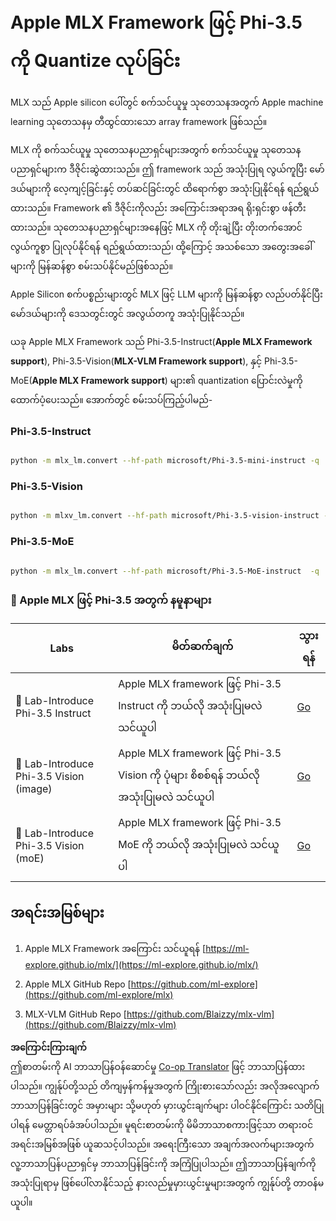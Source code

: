 <!--
CO_OP_TRANSLATOR_METADATA:
{
  "original_hash": "ec5e22bbded16acb7bdb9fa568ab5781",
  "translation_date": "2025-07-09T19:45:46+00:00",
  "source_file": "md/01.Introduction/04/UsingAppleMLXQuantifyingPhi.md",
  "language_code": "my"
}
-->
# **Apple MLX Framework ဖြင့် Phi-3.5 ကို Quantize လုပ်ခြင်း**

MLX သည် Apple silicon ပေါ်တွင် စက်သင်ယူမှု သုတေသနအတွက် Apple machine learning သုတေသနမှ တီထွင်ထားသော array framework ဖြစ်သည်။

MLX ကို စက်သင်ယူမှု သုတေသနပညာရှင်များအတွက် စက်သင်ယူမှု သုတေသနပညာရှင်များက ဒီဇိုင်းဆွဲထားသည်။ ဤ framework သည် အသုံးပြုရ လွယ်ကူပြီး မော်ဒယ်များကို လေ့ကျင့်ခြင်းနှင့် တပ်ဆင်ခြင်းတွင် ထိရောက်စွာ အသုံးပြုနိုင်ရန် ရည်ရွယ်ထားသည်။ Framework ၏ ဒီဇိုင်းကိုလည်း အကြောင်းအရာအရ ရိုးရှင်းစွာ ဖန်တီးထားသည်။ သုတေသနပညာရှင်များအနေဖြင့် MLX ကို တိုးချဲ့ပြီး တိုးတက်အောင် လွယ်ကူစွာ ပြုလုပ်နိုင်ရန် ရည်ရွယ်ထားသည်၊ ထို့ကြောင့် အသစ်သော အတွေးအခေါ်များကို မြန်ဆန်စွာ စမ်းသပ်နိုင်မည်ဖြစ်သည်။

Apple Silicon စက်ပစ္စည်းများတွင် MLX ဖြင့် LLM များကို မြန်ဆန်စွာ လည်ပတ်နိုင်ပြီး မော်ဒယ်များကို ဒေသတွင်းတွင် အလွယ်တကူ အသုံးပြုနိုင်သည်။

ယခု Apple MLX Framework သည် Phi-3.5-Instruct(**Apple MLX Framework support**), Phi-3.5-Vision(**MLX-VLM Framework support**), နှင့် Phi-3.5-MoE(**Apple MLX Framework support**) များ၏ quantization ပြောင်းလဲမှုကို ထောက်ပံ့ပေးသည်။ အောက်တွင် စမ်းသပ်ကြည့်ပါမည်-

### **Phi-3.5-Instruct**

```bash

python -m mlx_lm.convert --hf-path microsoft/Phi-3.5-mini-instruct -q

```

### **Phi-3.5-Vision**

```bash

python -m mlxv_lm.convert --hf-path microsoft/Phi-3.5-vision-instruct -q

```

### **Phi-3.5-MoE**

```bash

python -m mlx_lm.convert --hf-path microsoft/Phi-3.5-MoE-instruct  -q

```


### **🤖 Apple MLX ဖြင့် Phi-3.5 အတွက် နမူနာများ**

| Labs    | မိတ်ဆက်ချက် | သွားရန် |
| -------- | ------- |  ------- |
| 🚀 Lab-Introduce Phi-3.5 Instruct  | Apple MLX framework ဖြင့် Phi-3.5 Instruct ကို ဘယ်လို အသုံးပြုမလဲ သင်ယူပါ   |  [Go](../../../../../code/09.UpdateSamples/Aug/mlx-phi35-instruct.ipynb)    |
| 🚀 Lab-Introduce Phi-3.5 Vision (image) | Apple MLX framework ဖြင့် Phi-3.5 Vision ကို ပုံများ စိစစ်ရန် ဘယ်လို အသုံးပြုမလဲ သင်ယူပါ     |  [Go](../../../../../code/09.UpdateSamples/Aug/mlx-phi35-vision.ipynb)    |
| 🚀 Lab-Introduce Phi-3.5 Vision (moE)   | Apple MLX framework ဖြင့် Phi-3.5 MoE ကို ဘယ်လို အသုံးပြုမလဲ သင်ယူပါ  |  [Go](../../../../../code/09.UpdateSamples/Aug/mlx-phi35-moe.ipynb)    |


## **အရင်းအမြစ်များ**

1. Apple MLX Framework အကြောင်း သင်ယူရန် [https://ml-explore.github.io/mlx/](https://ml-explore.github.io/mlx/)

2. Apple MLX GitHub Repo [https://github.com/ml-explore](https://github.com/ml-explore/mlx)

3. MLX-VLM GitHub Repo [https://github.com/Blaizzy/mlx-vlm](https://github.com/Blaizzy/mlx-vlm)

**အကြောင်းကြားချက်**  
ဤစာတမ်းကို AI ဘာသာပြန်ဝန်ဆောင်မှု [Co-op Translator](https://github.com/Azure/co-op-translator) ဖြင့် ဘာသာပြန်ထားပါသည်။ ကျွန်ုပ်တို့သည် တိကျမှန်ကန်မှုအတွက် ကြိုးစားသော်လည်း အလိုအလျောက် ဘာသာပြန်ခြင်းတွင် အမှားများ သို့မဟုတ် မှားယွင်းချက်များ ပါဝင်နိုင်ကြောင်း သတိပြုပါရန် မေတ္တာရပ်ခံအပ်ပါသည်။ မူရင်းစာတမ်းကို မိမိဘာသာစကားဖြင့်သာ တရားဝင်အရင်းအမြစ်အဖြစ် ယူဆသင့်ပါသည်။ အရေးကြီးသော အချက်အလက်များအတွက် လူ့ဘာသာပြန်ပညာရှင်မှ ဘာသာပြန်ခြင်းကို အကြံပြုပါသည်။ ဤဘာသာပြန်ချက်ကို အသုံးပြုရာမှ ဖြစ်ပေါ်လာနိုင်သည့် နားလည်မှုမှားယွင်းမှုများအတွက် ကျွန်ုပ်တို့ တာဝန်မယူပါ။